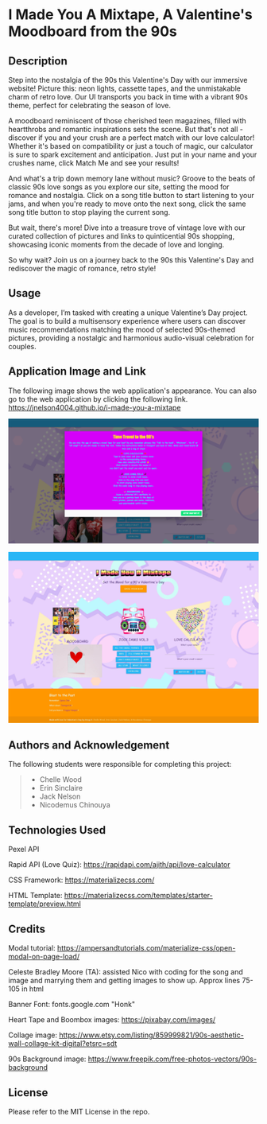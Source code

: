 # I Made You A Mixtape, A Valentine's Moodboard from the 90s

## Description

Step into the nostalgia of the 90s this Valentine's Day with our immersive website! Picture this: neon lights, cassette tapes, and the unmistakable charm of retro love. Our UI transports you back in time with a vibrant 90s theme, perfect for celebrating the season of love. 

A moodboard reminiscent of those cherished teen magazines, filled with heartthrobs and romantic inspirations sets the scene. But that's not all - discover if you and your crush are a perfect match with our love calculator! Whether it's based on compatibility or just a touch of magic, our calculator is sure to spark excitement and anticipation. Just put in your name and your crushes name, click Match Me and see your results!

And what's a trip down memory lane without music? Groove to the beats of classic 90s love songs as you explore our site, setting the mood for romance and nostalgia. Click on a song title button to start listening to your jams, and when you're ready to move onto the next song, click the same song title button to stop playing the current song.

But wait, there's more! Dive into a treasure trove of vintage love with our curated collection of pictures and links to quinticential 90s shopping, showcasing iconic moments from the decade of love and longing.

So why wait? Join us on a journey back to the 90s this Valentine's Day and rediscover the magic of romance, retro style! 

## Usage

As a developer, I’m tasked with creating a unique Valentine’s Day project. The goal is to build a multisensory experience where users can discover music recommendations matching the mood of selected 90s-themed pictures, providing a nostalgic and harmonious audio-visual celebration for couples.

## Application Image and Link

The following image shows the web application's appearance. You can also go to the web application by clicking the following link. https://jnelson4004.github.io/i-made-you-a-mixtape

![The webpage includes a modal with instructions, a header link to go shopping, moodboard with rotating themed images, music, a love calculator, and links to 90s nostalgia items.](./assets/images/screenshot-with-modal-foreground.png)

![This is the webpage without the modal showing.](./assets/images/screenshot-with-no-modal.png) 

## Authors and Acknowledgement

The following students were responsible for completing this project:
> - Chelle Wood
> - Erin Sinclaire
> - Jack Nelson
> - Nicodemus Chinouya

## Technologies Used

Pexel API

Rapid API (Love Quiz): https://rapidapi.com/ajith/api/love-calculator

CSS Framework: https://materializecss.com/

HTML Template: https://materializecss.com/templates/starter-template/preview.html

## Credits 

Modal tutorial: https://ampersandtutorials.com/materialize-css/open-modal-on-page-load/

Celeste Bradley Moore (TA): assisted Nico with coding for the song and image and marrying them and getting images to show up. Approx lines 75-105 in html

Banner Font: fonts.google.com "Honk"

Heart Tape and Boombox images: https://pixabay.com/images/

Collage image: https://www.etsy.com/listing/859999821/90s-aesthetic-wall-collage-kit-digital?etsrc=sdt

90s Background image: https://www.freepik.com/free-photos-vectors/90s-background

## License

Please refer to the MIT License in the repo.
